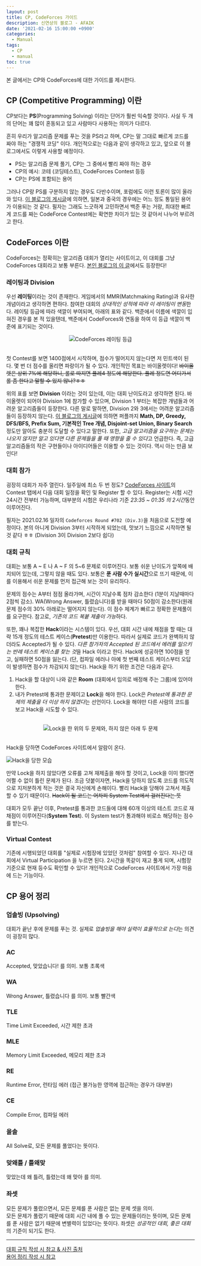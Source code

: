 ```yaml
---
layout: post
title: CP, CodeForces 가이드
description: 신연상의 블로그 - AFAIK
date: '2021-02-16 15:00:00 +0900'
categories:
  - Manual
tags:
  - CP
  - manual
toc: true
---
```


본 글에서는 CP와 CodeForces에 대한 가이드를 제시한다.

## CP (Competitive Programming) 이란
CP보다는 **PS**(Programming Solving) 이라는 단어가 훨씬 익숙할 것이다. 사실 두 개의 단어는 꽤 많이 혼동되고 있고 사람마다 사용하는 의미가 다르다. 

<!-- more -->

흔히 우리가 알고리즘 문제를 푸는 것을 PS라고 하며, CP는 말 그대로 빠르게 코드를 짜야 하는 "경쟁적 코딩" 이다. 개인적으로는 다음과 같이 생각하고 있고, 앞으로 이 블로그에서도 이렇게 사용할 예정이다. 

- PS는 알고리즘 문제 풀기, CP는 그 중에서 빨리 짜야 하는 경우
- CP의 예시: 코테 (코딩테스트), CodeForces Contest 등등
- CP는 PS에 포함되는 용어  

그러나 CP랑 PS를 구분하지 않는 경우도 다반수이며, 포럼에도 이런 토론이 많이 올라와 있다. [이 블로그의 게시글](https://namnamseo.tistory.com/entry/PS-%EC%9A%A9%EC%96%B4-%EC%A0%95%EB%A6%AC)에 의하면, 일본과 중국의 경우에는 어느 정도 통일된 용어가 이용되는 것 같다. 필자는 그래도 느긋하게 고민하면서 백준 푸는 거랑, 최대한 빠르게 코드를 짜는 CodeForce Contest에는 확연한 차이가 있는 것 같아서 나누어 부르려고 한다. 

## CodeForces 이란
CodeForces는 정확히는 알고리즘 대회가 열리는 사이트이고, 이 대회를 그냥 CodeForces 대회라고 보통 부른다. [본인 블로그의 이 글](https://yxxshin.github.io/2021/02/05/2021-02-05-APSS-1/)에서도 등장한다! 

### 레이팅과 Division
우선 **레이팅**이라는 것이 존재한다. 게임에서의 MMR(Matchmaking Rating)과 유사한 개념이라고 생각하면 편하다. 참여한 대회의 *상대적인 성적에 따라 이 레이팅이 변동*한다. 레이팅 등급에 따라 색깔이 부여되며, 아래의 표와 같다. 백준에서 이름에 색깔이 입혀진 경우를 본 적 있을텐데, 백준에서 CodeForces와 연동을 하여 이 등급 색깔이 백준에 표기되는 것이다.

<center><img src="https://imgur.com/HX7D1GP.png" alt="CodeForces 레이팅 등급"></center>

<br> 

첫 Contest를 보면 1400점에서 시작하며, 점수가 떨어지지 않는다면 저 민트색이 된다. 몇 번 더 점수를 올리면 파랑이가 될 수 있다. 개인적인 목표는 바이올렛이다! ~~바이올렛은 상위 7%에 해당하니, 롤로 따지면 플레4 정도에 해당한다. 플레 정도면 어디가서 롤 좀 한다고 말할 수 있지 않나?ㅎㅎ~~

위의 표를 보면 **Division** 이라는 것이 있는데, 이는 대회 난이도라고 생각하면 된다. 바이올렛이 되어야 Division 1에 참가할 수 있으며, Division 1 부터는 복잡한 개념들과 어려운 알고리즘들이 등장한다. 다른 말로 말하면, Division 2와 3에서는 어려운 알고리즘들이 등장하지 않는다. [이 블로그의 게시글](https://rebro.kr/72)에 의하면 퍼플까지 **Math, DP, Greedy, DFS/BFS, Prefix Sum, 기본적인 Tree 개념, Disjoint-set Union, Binary Search** 정도만 알아도 충분히 도달할 수 있다고 말한다. 또한, *고급 알고리즘을 요구하는 문제는 나오지 않지만 알고 있다면 다른 문제들을 풀 때 영향을 줄 수 있다*고 언급한다. 즉, 고급 알고리즘들의 작은 구현들이나 아이디어들은 이용할 수 있는 것이다. 역시 아는 만큼 보인다! 

### 대회 참가
굉장히 대회가 자주 열린다. 일주일에 최소 두 번 정도? [CodeForces 사이트](https://codeforces.com/)의 Contest 탭에서 다음 대회 일정을 확인 및 Register 할 수 있다. Register는 시험 시간 24시간 전부터 가능하며, 대부분의 시험은 우리나라 기준 *23:35 ~ 01:35 의 2시간*동안 이루어진다. 

필자는 2021.02.16 일자의 `Codeforces Round #702 (Div.3)`을 처음으로 도전할 예정이다. 본의 아니게 Division 3부터 시작하게 되었는데, 맛보기 느낌으로 시작하면 될 것 같다 ㅎㅎ (Division 3이 Division 2보다 쉽다)

### 대회 규칙
대회는 보통 A ~ E 나 A ~ F 의 5~6 문제로 이루어진다. 보통 쉬운 난이도가 앞쪽에 배치되어 있는데, 그렇지 않을 때도 있다. 보통은 **푼 사람 수가 실시간**으로 뜨기 때문에, 이를 이용해서 쉬운 문제를 먼저 접근해 보는 것이 유리하다.

문제의 점수는 A부터 점점 올라가며, 시간이 지날수록 점차 감소한다 (1분이 지날때마다 2점씩 감소). WA(Wrong Answer, 틀렸습니다)를 받을 때마다 50점이 감소한다(원래 문제 점수의 30% 아래로는 떨어지지 않는다). 이 점수 체계가 빠르고 정확한 문제풀이를 요구한다. 참고로, *기존의 코드 복붙 제출이 가능*하다.

또한, 꽤나 복잡한 **Hack**이라는 시스템이 있다. 우선, 대회 시간 내에 채점을 할 때는 대략 15개 정도의 테스트 케이스(**Pretest**)만 이용한다. 따라서 실제로 코드가 완벽하지 않더라도 Accepted가 될 수 있다. *다른 참가자의 Accepted 된 코드에서 에러를 일으키는 반례 테스트 케이스를 찾는 것*을 Hack 이라고 한다. Hack에 성공하면 100점을 얻고, 실패하면 50점을 잃는다. (단, 컴파일 에러나 아예 첫 번째 테스트 케이스부터 오답이 발생하면 점수가 차감되지 않는다). Hack을 하기 위한 조건은 다음과 같다.

1. Hack을 할 대상이 나와 같은 **Room** (대회에서 임의로 배정해 주는 그룹)에 있어야 한다. 
2. 내가 Pretest에 통과한 문제이고 **Lock**을 해야 한다. Lock은 *Pretest에 통과한 문제의 제출을 더 이상 하지 않겠다*는 선언이다. Lock을 해야만 다른 사람의 코드를 보고 Hack을 시도할 수 있다.   
<br>
<center><img src="https://imgur.com/1RqYZ50.png" alt="Lock을 한 위의 두 문제와, 하지 않은 아래 두 문제"></center>

<br>

Hack을 당하면 CodeForces 사이트에서 알람이 온다. 

![Hack을 당한 모습](https://imgur.com/BfYNZla.png)
<br>

만약 Lock을 하지 않았다면 오류를 고쳐 재제출을 해야 할 것이고, Lock을 이미 했다면 어쩔 수 없이 틀린 문제가 된다. 조금 덧붙이자면, Hack을 당하지 않도록 코드를 의도적으로 지저분하게 적는 것은 결국 자신에게 손해이다. 빨리 Hack을 당해야 고쳐서 제출할 수 있기 때문이다. ~~Hack이 될 코드는 어차피 System Test에서 걸러진다는 뜻~~

대회가 모두 끝난 이후, Pretest를 통과한 코드들에 대해 60개 이상의 테스트 코드로 재채점이 이루어진다(**System Test**). 이 System test가 통과해야 비로소 해당하는 점수를 받는다. 

### Virtual Contest
기존에 시행되었던 대회를 "실제로 시험장에 있었던 것처럼" 참여할 수 있다. 지나간 대회에서 Virtual Participation 을 누르면 된다. 2시간을 똑같이 재고 풀게 되며, 시험장 기준으로 현재 등수도 확인할 수 있다! 개인적으로 CodeForces 사이트에서 가장 마음에 드는 기능이다. 


## CP 용어 정리

### 업솔빙 (Upsolving)
대회가 끝난 후에 문제를 푸는 것. 실제로 *업솔빙을 해야 실력이 효율적으로 는다*는 의견이 굉장히 많다. 

### AC
Accepted, 맞았습니다! 를 의미. 보통 초록색

### WA
Wrong Answer, 틀렸습니다 를 의미. 보통 빨간색

### TLE
Time Limit Exceeded, 시간 제한 초과

### MLE
Memory Limit Exceeded, 메모리 제한 초과

### RE
Runtime Error, 런타임 에러 (접근 불가능한 영역에 접근하는 경우가 대부분)

### CE
Compile Error, 컴파일 에러

### 올솔
All Solve로, 모든 문제를 풀었다는 뜻이다.

### 맞왜틀 / 틀왜맞
맞았는데 왜 틀려, 틀렸는데 왜 맞아 를 의미.

### 좌셋
모든 문제가 풀렸으면서, 모든 문제를 푼 사람은 없는 문제 셋을 의미.  
모든 문제가 풀렸기 때문에 대회 시간 내에 풀 수 있는 문제들이라는 뜻이며, 모든 문제를 푼 사람은 없기 때문에 변별력이 있었다는 뜻이다. 좌셋은 *성공적인 대회, 좋은 대회*의 기준이 되기도 한다. 

---

[대회 규칙 작성 시 참고 & 사진 출처](https://blog.encrypted.gg/421)  
[용어 정리 작성 시 참고](https://namnamseo.tistory.com/entry/PS-%EC%9A%A9%EC%96%B4-%EC%A0%95%EB%A6%AC)